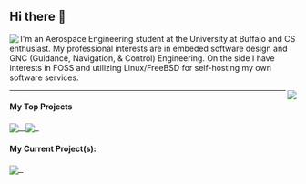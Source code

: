## Hi there 👋
<p>
  <img align='left' src="https://github-readme-stats.vercel.app/api/top-langs?username=t3pfaffe&theme=nord&show_icons=true&count_private=true" />
</p>

I'm an Aerospace Engineering student at the University at Buffalo and CS enthusiast. My professional interests are in embeded software design and GNC (Guidance, Navigation, & Control) Engineering. On the side I have interests in FOSS and utilizing Linux/FreeBSD for self-hosting my own software services. 

<img align='right' src="https://github-readme-stats.vercel.app/api?username=t3pfaffe&theme=nord&show_icons=true&count_private=true" />

---

#### My Top Projects
<a href="https://github.com/t3pfaffe/tux-dotfiles">
  <img align="center" src="https://github-readme-stats.vercel.app/api/pin/?username=t3pfaffe&repo=tux-dotfiles&theme=nord" />&nbsp;&nbsp;
</a>
<a href="https://github.com/t3pfaffe/NetSentry">
  <img align="center" src="https://github-readme-stats.vercel.app/api/pin/?username=t3pfaffe&repo=NetSentry&theme=nord" />&nbsp;&nbsp;
</a>

#### My Current Project(s):
<a href="https://github.com/t3pfaffe/BestBuy-Walmart-Automated-Checkout-Bot">
  <img align="center" src="https://github-readme-stats.vercel.app/api/pin/?username=t3pfaffe&repo=BestBuy-Walmart-Automated-Checkout-Bot&theme=nord" />&nbsp;&nbsp;
</a>

<!--
**t3pfaffe/t3pfaffe** is a ✨ _special_ ✨ repository because its `README.md` (this file) appears on your GitHub profile.
Here are some ideas to get you started:

- 🔭 I’m currently working on ...
- 🌱 I’m currently learning ...
- 👯 I’m looking to collaborate on ...
- 🤔 I’m looking for help with ...
- 💬 Ask me about ...
- 📫 How to reach me: ...
- ⚡ Fun fact: ...
-->
